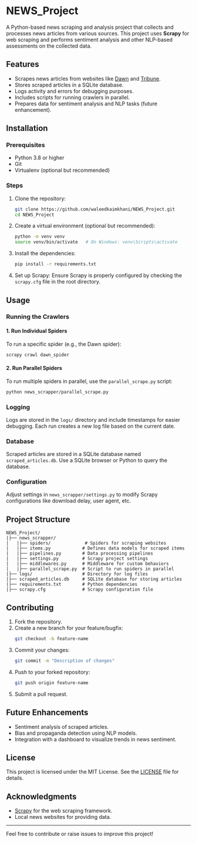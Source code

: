 # NEWS_Project

A Python-based news scraping and analysis project that collects and processes news articles from various sources. This project uses **Scrapy** for web scraping and performs sentiment analysis and other NLP-based assessments on the collected data.

## Features

- Scrapes news articles from websites like [Dawn](https://www.dawn.com) and [Tribune](https://www.tribune.com).
- Stores scraped articles in a SQLite database.
- Logs activity and errors for debugging purposes.
- Includes scripts for running crawlers in parallel.
- Prepares data for sentiment analysis and NLP tasks (future enhancement).

## Installation

### Prerequisites

- Python 3.8 or higher
- Git
- Virtualenv (optional but recommended)

### Steps

1. Clone the repository:

   ```bash
   git clone https://github.com/waleedkaimkhani/NEWS_Project.git
   cd NEWS_Project
   ```

2. Create a virtual environment (optional but recommended):

   ```bash
   python -m venv venv
   source venv/bin/activate   # On Windows: venv\Scripts\activate
   ```

3. Install the dependencies:

   ```bash
   pip install -r requirements.txt
   ```

4. Set up Scrapy:
   Ensure Scrapy is properly configured by checking the `scrapy.cfg` file in the root directory.

## Usage

### Running the Crawlers

#### 1. Run Individual Spiders

To run a specific spider (e.g., the Dawn spider):

```bash
scrapy crawl dawn_spider
```

#### 2. Run Parallel Spiders

To run multiple spiders in parallel, use the `parallel_scrape.py` script:

```bash
python news_scrapper/parallel_scrape.py
```

### Logging
Logs are stored in the `logs/` directory and include timestamps for easier debugging. Each run creates a new log file based on the current date.

### Database
Scraped articles are stored in a SQLite database named `scraped_articles.db`. Use a SQLite browser or Python to query the database.

### Configuration
Adjust settings in `news_scrapper/settings.py` to modify Scrapy configurations like download delay, user agent, etc.

## Project Structure

```
NEWS_Project/
|├── news_scrapper/
|   |├── spiders/             # Spiders for scraping websites
|   |├── items.py            # Defines data models for scraped items
|   |├── pipelines.py        # Data processing pipelines
|   |├── settings.py         # Scrapy project settings
|   |├── middlewares.py      # Middleware for custom behaviors
|   |├── parallel_scrape.py  # Script to run spiders in parallel
|├── logs/                   # Directory for log files
|├── scraped_articles.db     # SQLite database for storing articles
|├── requirements.txt        # Python dependencies
|├── scrapy.cfg              # Scrapy configuration file
```

## Contributing

1. Fork the repository.
2. Create a new branch for your feature/bugfix:
   ```bash
   git checkout -b feature-name
   ```
3. Commit your changes:
   ```bash
   git commit -m "Description of changes"
   ```
4. Push to your forked repository:
   ```bash
   git push origin feature-name
   ```
5. Submit a pull request.

## Future Enhancements

- Sentiment analysis of scraped articles.
- Bias and propaganda detection using NLP models.
- Integration with a dashboard to visualize trends in news sentiment.

## License

This project is licensed under the MIT License. See the [LICENSE](LICENSE) file for details.

## Acknowledgments

- [Scrapy](https://scrapy.org/) for the web scraping framework.
- Local news websites for providing data.

---

Feel free to contribute or raise issues to improve this project!

